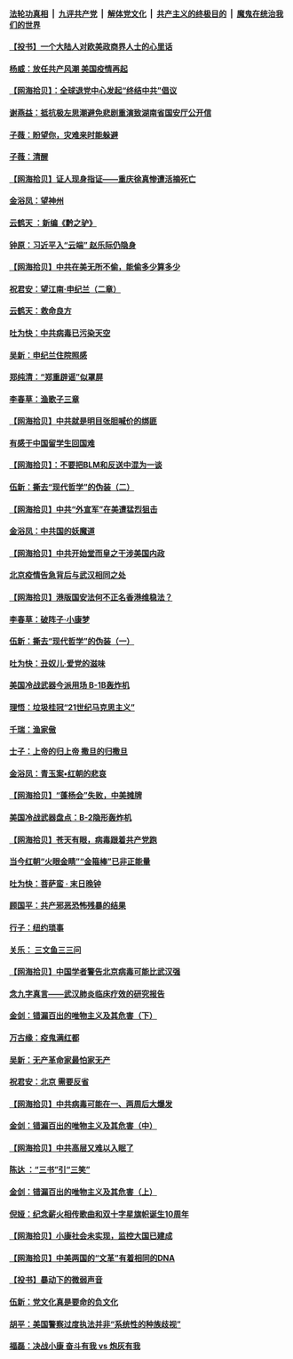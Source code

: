 ####  [法轮功真相](../../../../basic/blob/master/README.md?t=07010801) &nbsp;|&nbsp; [九评共产党](../../../../9ping.md/blob/master/README.md?t=07010801) &nbsp;|&nbsp; [解体党文化](../../../../jtdwh.md/blob/master/README.md?t=07010801)  &nbsp;|&nbsp; [共产主义的终极目的](../../../../gczydzjmd.md/blob/master/README.md?t=07010801) &nbsp;|&nbsp; [魔鬼在统治我们的世界](../../../../mgztzwmdsj.md/blob/master/README.md?t=07010801) 

#### [【投书】一个大陆人对欧美政商界人士的心里话](../pages/nsc993/n12221489.md?t=07010801) 

#### [杨威：放任共产风潮 美国疫情再起](../pages/nsc993/n12220695.md?t=07010801) 

#### [【网海拾贝】：全球退党中心发起“终结中共”倡议](../pages/nsc993/n12220970.md?t=07010801) 

#### [谢燕益：抵抗极左思潮避免悲剧重演致湖南省国安厅公开信](../pages/nsc993/n12218887.md?t=07010801) 

#### [子薇：盼望你，灾难来时能躲避](../pages/nsc993/n12218425.md?t=07010801) 

#### [子薇：清醒](../pages/nsc993/n12218396.md?t=07010801) 

#### [【网海拾贝】证人现身指证——重庆徐真惨遭活摘死亡](../pages/nsc993/n12218278.md?t=07010801) 

#### [金浴凤：望神州](../pages/nsc993/n12218049.md?t=07010801) 

#### [云鹤天 ：新编《黔之驴》](../pages/nsc993/n12218038.md?t=07010801) 

#### [钟原：习近平入“云端” 赵乐际仍隐身](../pages/nsc993/n12217720.md?t=07010801) 

#### [【网海拾贝】中共在美无所不偷，能偷多少算多少](../pages/nsc993/n12216875.md?t=07010801) 

#### [祝君安：望江南·申纪兰（二章）](../pages/nsc993/n12216556.md?t=07010801) 

#### [云鹤天：救命良方](../pages/nsc993/n12216543.md?t=07010801) 

#### [吐为快：中共病毒已污染天空](../pages/nsc993/n12215786.md?t=07010801) 

#### [吴新：申纪兰住院照感](../pages/nsc993/n12215730.md?t=07010801) 

#### [郑纯清：“郑重辟谣”似罩屏](../pages/nsc993/n12215700.md?t=07010801) 

#### [李春草：渔歌子三章](../pages/nsc993/n12215653.md?t=07010801) 

#### [【网海拾贝】中共就是明目张胆喊价的绑匪](../pages/nsc993/n12215381.md?t=07010801) 

#### [有感于中国留学生回国难](../pages/nsc993/n12212960.md?t=07010801) 

#### [【网海拾贝】：不要把BLM和反送中混为一谈](../pages/nsc993/n12213076.md?t=07010801) 

#### [伍新：撕去“现代哲学”的伪装（二）](../pages/nsc993/n12211310.md?t=07010801) 

#### [【网海拾贝】中共“外宣军”在美遭猛烈狙击](../pages/nsc993/n12211190.md?t=07010801) 

#### [金浴凤：中共国的妖魔道](../pages/nsc993/n12208163.md?t=07010801) 

#### [【网海拾贝】中共开始堂而皇之干涉美国内政](../pages/nsc993/n12205646.md?t=07010801) 

#### [北京疫情告急背后与武汉相同之处](../pages/nsc993/n12201610.md?t=07010801) 

#### [【网海拾贝】港版国安法何不正名香港维稳法？](../pages/nsc993/n12203675.md?t=07010801) 

#### [李春草：破阵子·小康梦](../pages/nsc993/n12202996.md?t=07010801) 

#### [伍新：撕去“现代哲学”的伪装（一）](../pages/nsc993/n12202666.md?t=07010801) 

#### [吐为快：丑奴儿·爱党的滋味](../pages/nsc993/n12202630.md?t=07010801) 

#### [美国冷战武器今派用场 B-1B轰炸机](../pages/nsc993/n12202368.md?t=07010801) 

#### [理悟：垃圾桂冠“21世纪马克思主义”](../pages/nsc993/n12201220.md?t=07010801) 

#### [千瑞：渔家傲](../pages/nsc993/n12201174.md?t=07010801) 

#### [士子：上帝的归上帝 撒旦的归撒旦](../pages/nsc993/n12199902.md?t=07010801) 

#### [金浴凤：青玉案•红朝的悲哀](../pages/nsc993/n12199650.md?t=07010801) 

#### [【网海拾贝】“蓬杨会”失败，中美摊牌](../pages/nsc993/n12199598.md?t=07010801) 

#### [美国冷战武器盘点：B-2隐形轰炸机](../pages/nsc993/n12199226.md?t=07010801) 

#### [【网海拾贝】苍天有眼，病毒跟着共产党跑](../pages/nsc993/n12197648.md?t=07010801) 

#### [当今红朝“火眼金睛”“金箍棒”已非正能量](../pages/nsc993/n12196834.md?t=07010801) 

#### [吐为快：菩萨蛮 · 末日晚钟](../pages/nsc993/n12196689.md?t=07010801) 

#### [顾国平：共产邪恶恐怖残暴的结果](../pages/nsc993/n12195238.md?t=07010801) 

#### [行子：纽约琐事](../pages/nsc993/n12194752.md?t=07010801) 

#### [关乐： 三文鱼三三问](../pages/nsc993/n12194626.md?t=07010801) 

#### [【网海拾贝】中国学者警告北京病毒可能比武汉强](../pages/nsc993/n12193964.md?t=07010801) 

#### [念九字真言——武汉肺炎临床疗效的研究报告](../pages/nsc993/n12190804.md?t=07010801) 

#### [金剑：错漏百出的唯物主义及其危害（下）](../pages/nsc993/n12191909.md?t=07010801) 

#### [万古缘：疫鬼满红都](../pages/nsc993/n12191847.md?t=07010801) 

#### [吴新：无产革命家最怕家无产](../pages/nsc993/n12191806.md?t=07010801) 

#### [祝君安：北京 需要反省](../pages/nsc993/n12191766.md?t=07010801) 

#### [【网海拾贝】中共病毒可能在一、两周后大爆发](../pages/nsc993/n12190517.md?t=07010801) 

#### [金剑：错漏百出的唯物主义及其危害（中）](../pages/nsc993/n12188778.md?t=07010801) 

#### [【网海拾贝】中共高层又难以入眠了](../pages/nsc993/n12188425.md?t=07010801) 

#### [陈达 ：“三书”引“三笑”](../pages/nsc993/n12187929.md?t=07010801) 

#### [金剑：错漏百出的唯物主义及其危害（上）](../pages/nsc993/n12186502.md?t=07010801) 

#### [倪娅：纪念薪火相传歌曲和双十字星旗帜诞生10周年](../pages/nsc993/n12186439.md?t=07010801) 

#### [【网海拾贝】小康社会未实现，监控大国已建成](../pages/nsc993/n12185468.md?t=07010801) 

#### [【网海拾贝】中美两国的“文革”有着相同的DNA](../pages/nsc993/n12184487.md?t=07010801) 

#### [【投书】暴动下的微弱声音](../pages/nsc993/n12183493.md?t=07010801) 

#### [伍新：党文化真是要命的负文化](../pages/nsc993/n12182742.md?t=07010801) 

#### [胡平：美国警察过度执法并非“系统性的种族歧视”](../pages/nsc993/n12182713.md?t=07010801) 

#### [福磊：决战小康 奋斗有我 vs 炮灰有我](../pages/nsc993/n12182693.md?t=07010801) 

